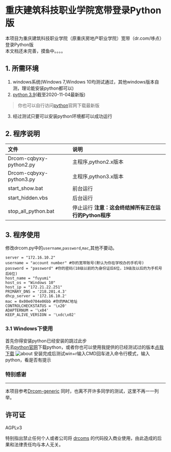 # 重庆建筑科技职业学院宽带登录Python版
本项目为重庆建筑科技职业学院（原重庆房地产职业学院）宽带（dr.com/哆点）登录Python版  
本文档还未完善，摸鱼中。。。。
## 1.  所需环境
1. windows系统(Windows 7,Windows 10均测试通过，其他windows版本自测，理论能安装python都可以)
2. [python 3.9](https://www.python.org/ftp/python/3.9.0/python-3.9.0-amd64.exe)(截至2020-11-04最新版)
>你也可以自行访问[python](https://www.python.org/downloads/windows/)官网下载最新版
3. 经过测试只要可以安装python环境都可以成功运行
## 2.  程序说明
|文件|说明|
|:-|:-|
|Drcom-cqbyxy-python2.py|主程序,python2.x版本|
|Drcom-cqbyxy-python3.py|主程序,python3.x版本|
|start_show.bat|前台运行|
|start_hidden.vbs|后台运行|
|stop_all_python.bat|停止运行 **注意：这会终结掉所有正在运行的Python程序**|

## 3.  程序使用
修改drcom.py中的`username`,`password`,`mac`,其他不要动。
```
server = "172.16.10.2"
username = "account number" #你的宽带账号(默认为你在学校办的手机号)
password = "password" #你的密码(18级以前的为身份证后6位，19级及以后的为手机号后6位)
host_name = "fuyumi"
host_os = "Windows 10"
host_ip = "172.21.22.251"
PRIMARY_DNS = '218.201.4.3'
dhcp_server = '172.16.10.2'
mac = 0x00e0704e06bb #你的MAC地址
CONTROLCHECKSTATUS = '\x20'
ADAPTERNUM = '\x04'
KEEP_ALIVE_VERSION = '\xdc\x02'
```
### 3.1  Windows下使用
首先你得安装python已经安装的跳过此步  
先去[python官网](https://www.python.org)下载python，或者你也可以使用我提供的已经测试过的版本[点我下载]()
![about](https://user-images.githubusercontent.com/2252500/30239658-3e20747e-9594-11e7-8a97-5227050bfedd.png)
安装完成后测试win+r输入CMD回车进入命令行模式，输入python，看是否有提示
### 特别感谢
---
本项目参考[Drcom-generic](https://github.com/drcoms/drcom-generic)
同时，也离不开许多同学的测试，这里不再一一列举。
## 许可证

AGPLv3

特别指出禁止任何个人或者公司将 [drcoms](http://github.com/drcoms/) 的代码投入商业使用，由此造成的后果和法律责任均与本人无关。 
